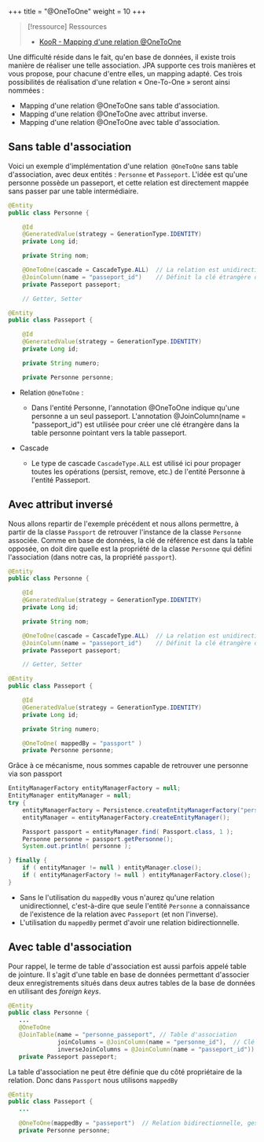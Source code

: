 +++
title = "@OneToOne"
weight = 10
+++

> [!ressource] Ressources
> - [KooR - Mapping d'une relation @OneToOne](https://koor.fr/Java/TutorialJEE/jee_jpa_one_to_one.wp)

 Une difficulté réside dans le fait, qu'en base de données, il existe trois manière de réaliser une telle association. JPA supporte ces trois manières et vous propose, pour chacune d'entre elles, un mapping adapté. Ces trois possibilités de réalisation d'une relation « One-To-One » seront ainsi nommées :

- Mapping d'une relation @OneToOne sans table d'association.
- Mapping d'une relation @OneToOne avec attribut inverse.
- Mapping d'une relation @OneToOne avec table d'association.

## Sans table d'association
Voici un exemple d'implémentation d'une relation` @OneToOne` sans table d'association, avec deux entités : `Personne` et `Passeport`. L'idée est qu'une personne possède un passeport, et cette relation est directement mappée sans passer par une table intermédiaire.

```java
@Entity
public class Personne {

    @Id
    @GeneratedValue(strategy = GenerationType.IDENTITY)
    private Long id;

    private String nom;

    @OneToOne(cascade = CascadeType.ALL)  // La relation est unidirectionnelle et utilise un cascade
    @JoinColumn(name = "passeport_id")    // Définit la clé étrangère dans la table 'personne'
    private Passeport passeport;

    // Getter, Setter
```

```java
@Entity
public class Passeport {

    @Id
    @GeneratedValue(strategy = GenerationType.IDENTITY)
    private Long id;

    private String numero;

    private Personne personne;
```

- Relation `@OneToOne` :
    - Dans l'entité Personne, l'annotation @OneToOne indique qu'une personne a un seul passeport.
    L'annotation @JoinColumn(name = "passeport_id") est utilisée pour créer une clé étrangère dans la table personne pointant vers la table passeport.

- Cascade
    - Le type de cascade `CascadeType.ALL` est utilisé ici pour propager toutes les opérations (persist, remove, etc.) de l'entité Personne à l'entité Passeport.


## Avec attribut inversé

Nous allons repartir de l'exemple précédent et nous allons permettre, à partir de la classe `Passport` de retrouver l'instance de la classe `Personne` associée. Comme en base de données, la clé de référence est dans la table opposée, on doit dire quelle est la propriété de la classe `Personne` qui défini l'association (dans notre cas, la propriété `passport`).

```java
@Entity
public class Personne {

    @Id
    @GeneratedValue(strategy = GenerationType.IDENTITY)
    private Long id;

    private String nom;

    @OneToOne(cascade = CascadeType.ALL)  // La relation est unidirectionnelle et utilise un cascade
    @JoinColumn(name = "passeport_id")    // Définit la clé étrangère dans la table 'personne'
    private Passeport passeport;

    // Getter, Setter
```

```java
@Entity
public class Passeport {

    @Id
    @GeneratedValue(strategy = GenerationType.IDENTITY)
    private Long id;

    private String numero;

    @OneToOne( mappedBy = "passport" )
    private Personne personne;
```

Grâce à ce mécanisme, nous sommes capable de retrouver une personne via son passport

```java
EntityManagerFactory entityManagerFactory = null;
EntityManager entityManager = null;
try {
    entityManagerFactory = Persistence.createEntityManagerFactory("persistence-unit");
    entityManager = entityManagerFactory.createEntityManager();

    Passport passport = entityManager.find( Passport.class, 1 );
    Personne personne = passport.getPersonne();
    System.out.println( personne );

} finally {
    if ( entityManager != null ) entityManager.close();
    if ( entityManagerFactory != null ) entityManagerFactory.close();
}
```

- Sans le l'utilisation du `mappedBy` vous n'aurez qu'une relation unidirectionnel, c'est-à-dire que seule l'entité `Personne` a connaissance de l'existence de la relation avec `Passeport` (et non l'inverse).
- L'utilisation du `mappedBy` permet d'avoir une relation bidirectionnelle.

## Avec table d'association
 Pour rappel, le terme de table d'association est aussi parfois appelé table de jointure. Il s'agit d'une table en base de données permettant d'associer deux enregistrements situés dans deux autres tables de la base de données en utilisant des *foreign keys*.

 ```java
 @Entity
public class Personne {
    ...
    @OneToOne
    @JoinTable(name = "personne_passeport", // Table d'association
               joinColumns = @JoinColumn(name = "personne_id"),  // Clé étrangère pour Personne
               inverseJoinColumns = @JoinColumn(name = "passeport_id"))  // Clé étrangère pour Passeport
    private Passeport passeport;
 ```

 La table d'association ne peut être définie que du côté propriétaire de la relation. Donc dans `Passport` nous utilisons `mappedBy`

 ```java
 @Entity
public class Passeport {
    ...

    @OneToOne(mappedBy = "passeport")  // Relation bidirectionnelle, gestion de la relation faite par Personne
    private Personne personne;
 ```

